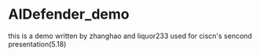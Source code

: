# AIDefender_demo
this is a demo written by zhanghao and liquor233 used for ciscn's sencond presentation(5.18)
